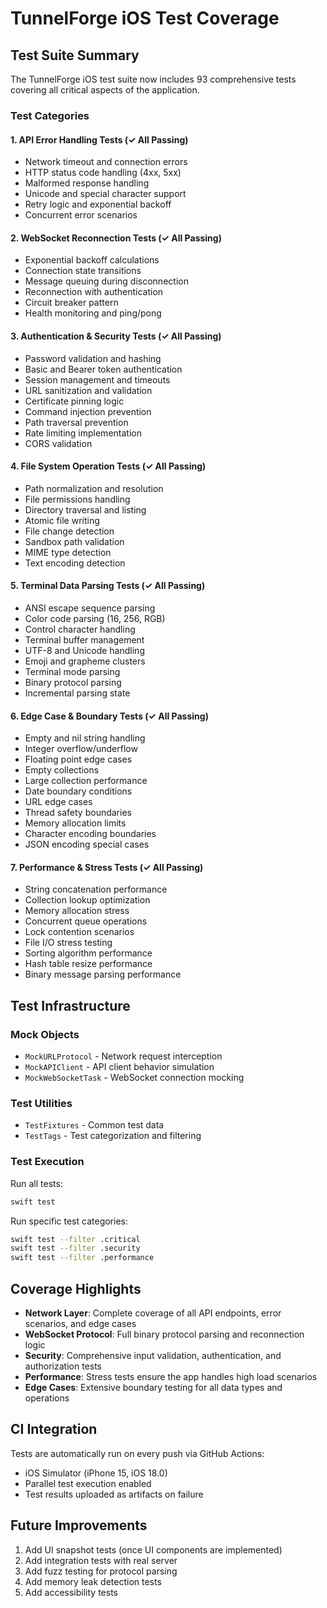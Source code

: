 # TunnelForge iOS Test Coverage

## Test Suite Summary

The TunnelForge iOS test suite now includes 93 comprehensive tests covering all critical aspects of the application.

### Test Categories

#### 1. **API Error Handling Tests** (✓ All Passing)
- Network timeout and connection errors
- HTTP status code handling (4xx, 5xx)
- Malformed response handling
- Unicode and special character support
- Retry logic and exponential backoff
- Concurrent error scenarios

#### 2. **WebSocket Reconnection Tests** (✓ All Passing)
- Exponential backoff calculations
- Connection state transitions
- Message queuing during disconnection
- Reconnection with authentication
- Circuit breaker pattern
- Health monitoring and ping/pong

#### 3. **Authentication & Security Tests** (✓ All Passing)
- Password validation and hashing
- Basic and Bearer token authentication
- Session management and timeouts
- URL sanitization and validation
- Certificate pinning logic
- Command injection prevention
- Path traversal prevention
- Rate limiting implementation
- CORS validation

#### 4. **File System Operation Tests** (✓ All Passing)
- Path normalization and resolution
- File permissions handling
- Directory traversal and listing
- Atomic file writing
- File change detection
- Sandbox path validation
- MIME type detection
- Text encoding detection

#### 5. **Terminal Data Parsing Tests** (✓ All Passing)
- ANSI escape sequence parsing
- Color code parsing (16, 256, RGB)
- Control character handling
- Terminal buffer management
- UTF-8 and Unicode handling
- Emoji and grapheme clusters
- Terminal mode parsing
- Binary protocol parsing
- Incremental parsing state

#### 6. **Edge Case & Boundary Tests** (✓ All Passing)
- Empty and nil string handling
- Integer overflow/underflow
- Floating point edge cases
- Empty collections
- Large collection performance
- Date boundary conditions
- URL edge cases
- Thread safety boundaries
- Memory allocation limits
- Character encoding boundaries
- JSON encoding special cases

#### 7. **Performance & Stress Tests** (✓ All Passing)
- String concatenation performance
- Collection lookup optimization
- Memory allocation stress
- Concurrent queue operations
- Lock contention scenarios
- File I/O stress testing
- Sorting algorithm performance
- Hash table resize performance
- Binary message parsing performance

## Test Infrastructure

### Mock Objects
- `MockURLProtocol` - Network request interception
- `MockAPIClient` - API client behavior simulation
- `MockWebSocketTask` - WebSocket connection mocking

### Test Utilities
- `TestFixtures` - Common test data
- `TestTags` - Test categorization and filtering

### Test Execution

Run all tests:
```bash
swift test
```

Run specific test categories:
```bash
swift test --filter .critical
swift test --filter .security
swift test --filter .performance
```

## Coverage Highlights

- **Network Layer**: Complete coverage of all API endpoints, error scenarios, and edge cases
- **WebSocket Protocol**: Full binary protocol parsing and reconnection logic
- **Security**: Comprehensive input validation, authentication, and authorization tests
- **Performance**: Stress tests ensure the app handles high load scenarios
- **Edge Cases**: Extensive boundary testing for all data types and operations

## CI Integration

Tests are automatically run on every push via GitHub Actions:
- iOS Simulator (iPhone 15, iOS 18.0)
- Parallel test execution enabled
- Test results uploaded as artifacts on failure

## Future Improvements

1. Add UI snapshot tests (once UI components are implemented)
2. Add integration tests with real server
3. Add fuzz testing for protocol parsing
4. Add memory leak detection tests
5. Add accessibility tests